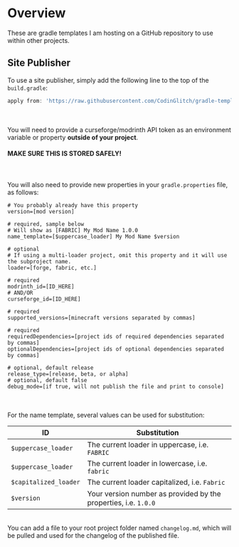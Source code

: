 # Overview

These are gradle templates I am hosting on a GitHub repository to use within other projects.

## Site Publisher
To use a site publisher, simply add the following line to the top of the `build.gradle`:
```groovy
apply from: 'https://raw.githubusercontent.com/CodinGlitch/gradle-templates/main/site-publishers/SITE-NAME.gradle'
```
\
\
You will need to provide a curseforge/modrinth API token as an environment variable or property **outside of your project**.
#### MAKE SURE THIS IS STORED SAFELY!
\
\
You will also need to provide new properties in your `gradle.properties` file, as follows:
```properties
# You probably already have this property
version=[mod version]

# required, sample below
# Will show as [FABRIC] My Mod Name 1.0.0
name_template=[$uppercase_loader] My Mod Name $version

# optional
# If using a multi-loader project, omit this property and it will use the subproject name.
loader=[forge, fabric, etc.]

# required
modrinth_id=[ID_HERE]
# AND/OR
curseforge_id=[ID_HERE]

# required
supported_versions=[minecraft versions separated by commas]

# required
requiredDependencies=[project ids of required dependencies separated by commas]
optionalDependencies=[project ids of optional dependencies separated by commas]

# optional, default release
release_type=[release, beta, or alpha]
# optional, default false
debug_mode=[if true, will not publish the file and print to console]
```
\
\
For the name template, several values can be used for substitution:

| ID                    | Substitution                                                    |
|-----------------------|-----------------------------------------------------------------|
| `$uppercase_loader`   | The current loader in uppercase, i.e. `FABRIC`                  |
| `$uppercase_loader`   | The current loader in lowercase, i.e. `fabric`                  |
| `$capitalized_loader` | The current loader capitalized, i.e. `Fabric`                   |
| `$version`            | Your version number as provided by the properties, i.e. `1.0.0` |
\
You can add a file to your root project folder named `changelog.md`, which will be pulled and used for the changelog of the published file.